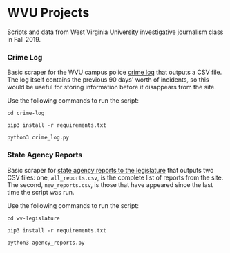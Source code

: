 # WVU Projects

Scripts and data from West Virginia University investigative journalism class in Fall 2019.

### Crime Log

Basic scraper for the WVU campus police [crime log](https://police.wvu.edu/clery-act/campus-safety/crime-log) that outputs a CSV file. The log itself contains the previous 90 days' worth of incidents, so this would be useful for storing information before it disappears from the site.

Use the following commands to run the script:

`cd crime-log`

`pip3 install -r requirements.txt`

`python3 crime_log.py`


### State Agency Reports

Basic scraper for [state agency reports to the legislature](http://www.wvlegislature.gov/Reports/Agency_Reports/agencylist_all.cfm) that outputs two CSV files: one, `all_reports.csv`, is the complete list of reports from the site. The second, `new_reports.csv`, is those that have appeared since the last time the script was run.

Use the following commands to run the script:

`cd wv-legislature`

`pip3 install -r requirements.txt`

`python3 agency_reports.py`

